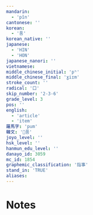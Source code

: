 ```yaml
---
mandarin:
  - 'pǐn'
cantonese: ''
korean:
  - '품'
korean_native: ''
japanese:
  - 'HIN'
  - 'HON'
japanese_nanori: ''
vietnamese:
middle_chinese_initial: 'pʰ'
middle_chinese_final: 'ɣiɪm'
stroke_count: ''
radical: '口'
skip_number: '2-3-6'
grade_level: 3
pos: ''
english:
  - 'article'
  - 'item'
羅馬字: 'pum'
韓文: '품'
joyo_level: ''
hsk_level: ''
hanmun_edu_level: ''
danayo_id: 3059
mc_id: 1854
graphemic_classification: '指事'
stand_in: 'TRUE'
aliases:
---
```


# Notes
